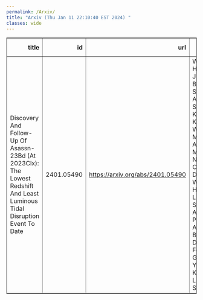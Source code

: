 ```yaml
---
permalink: /Arxiv/
title: "Arxiv (Thu Jan 11 22:10:40 EST 2024) "
classes: wide
---
```

<table border="1" class="dataframe">
  <thead>
    <tr style="text-align: right;">
      <th>title</th>
      <th>id</th>
      <th>url</th>
      <th>authors</th>
      <th>Local Authors</th>
    </tr>
  </thead>
  <tbody>
    <tr>
      <td>Discovery And Follow-Up Of Asassn-23Bd (At 2023Clx): The Lowest Redshift   And Least Luminous Tidal Disruption Event To Date</td>
      <td>2401.05490</td>
      <td><a href="https://arxiv.org/abs/2401.05490" target="_blank">https://arxiv.org/abs/2401.05490</a></td>
      <td>W. B. Hoogendam, J. T. Hinkle, B. J. Shappee, K. Auchettl, C. S. Kochanek, K. Z. Stanek, W. P. Maksym, M. A. Tucker, M. E. Huber, N. Morrell, C. R. Burns, D. Hey, T. W. -S. Holoien, J. L. Prieto, M. Stritzinger, A. Do, A. Polin, C. Ashall, P. J. Brown, J. M. Derkacy, L. Ferrari, L. Galbany, E. Y. Hsiao, S. Kumar, J. Lu, C. P. Stevens</td>
      <td>Christopher Kochanek, Krzysztof Stanek, Michael Tucker</td>
    </tr>
  </tbody>
</table>